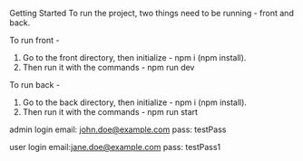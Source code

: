 Getting Started
To run the project, two things need to be running - front and back.

To run front -

1. Go to the front directory, then initialize - npm i (npm install).
2. Then run it with the commands - npm run dev



To run back -

1. Go to the back directory, then initialize - npm i (npm install).
2. Then run it with the commands - npm run start


admin login 
email: john.doe@example.com
pass: testPass


user login
email:jane.doe@example.com
pass: testPass1
